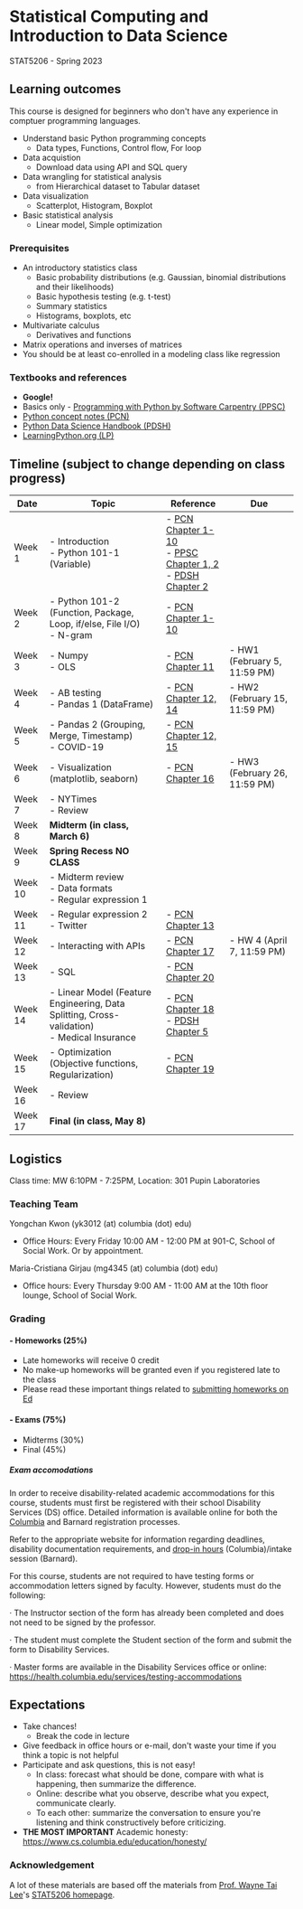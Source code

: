 # Statistical Computing and Introduction to Data Science 

STAT5206 - Spring 2023

## Learning outcomes
This course is designed for beginners who don't have any experience in comptuer programming languages.
- Understand basic Python programming concepts
  - Data types, Functions, Control flow, For loop
- Data acquistion
  - Download data using API and SQL query
- Data wrangling for statistical analysis
  - from Hierarchical dataset to Tabular dataset
- Data visualization
  - Scatterplot, Histogram, Boxplot 
- Basic statistical analysis
  - Linear model, Simple optimization

### Prerequisites
- An introductory statistics class
  - Basic probability distributions (e.g. Gaussian, binomial distributions and their likelihoods)
  - Basic hypothesis testing (e.g. t-test)
  - Summary statistics
  - Histograms, boxplots, etc
- Multivariate calculus
  - Derivatives and functions
- Matrix operations and inverses of matrices
- You should be at least co-enrolled in a modeling class like regression

### Textbooks and references
- **Google!**
- Basics only - [Programming with Python by Software Carpentry (PPSC)](https://swcarpentry.github.io/python-novice-inflammation/)
- [Python concept notes (PCN)](https://leewtai.github.io/courses/stat_computing/lectures/learning_python_intro.html)
- [Python Data Science Handbook (PDSH)](https://jakevdp.github.io/PythonDataScienceHandbook/)
- [LearningPython.org (LP)](https://www.learnpython.org/)

## Timeline (subject to change depending on class progress)

|Date|Topic|Reference|Due|
|---|---|---|---|
|Week 1|- Introduction <br>- Python 101-1 (Variable) |- [PCN Chapter 1-10](https://leewtai.github.io/courses/stat_computing/lectures/learning_python_intro.html) <br>- [PPSC Chapter 1, 2](https://swcarpentry.github.io/python-novice-inflammation/) <br>- [PDSH Chapter 2](https://jakevdp.github.io/PythonDataScienceHandbook/)||
|Week 2|- Python 101-2 (Function, Package, Loop, if/else, File I/O) <br>- N-gram|- [PCN Chapter 1-10](https://leewtai.github.io/courses/stat_computing/lectures/learning_python_intro.html) ||
|Week 3|- Numpy <br>- OLS  |- [PCN Chapter 11](https://leewtai.github.io/courses/stat_computing/lectures/learning_python_intro.html)|- HW1 (February 5, 11:59 PM) |
|Week 4|- AB testing <br>- Pandas 1 (DataFrame) |- [PCN Chapter 12, 14](https://leewtai.github.io/courses/stat_computing/lectures/learning_python_intro.html)|- HW2 (February 15, 11:59 PM)|
|Week 5|- Pandas 2 (Grouping, Merge, Timestamp) <br>- COVID-19 |- [PCN Chapter 12, 15](https://leewtai.github.io/courses/stat_computing/lectures/learning_python_intro.html) ||
|Week 6|- Visualization (matplotlib, seaborn) |- [PCN Chapter 16](https://leewtai.github.io/courses/stat_computing/lectures/learning_python_intro.html)|- HW3 (February 26, 11:59 PM)|
|Week 7|- NYTimes <br>- Review |||
|Week 8|**Midterm (in class, March 6)**|||
|Week 9|**Spring Recess NO CLASS**|||
|Week 10|- Midterm review <br>- Data formats <br>- Regular expression 1 |||
|Week 11|- Regular expression 2 <br>- Twitter |- [PCN Chapter 13](https://leewtai.github.io/courses/stat_computing/lectures/learning_python_intro.html)||
|Week 12|- Interacting with APIs |- [PCN Chapter 17](https://leewtai.github.io/courses/stat_computing/lectures/learning_python_intro.html)|- HW 4 (April 7, 11:59 PM)|
|Week 13|- SQL |- [PCN Chapter 20](https://leewtai.github.io/courses/stat_computing/lectures/learning_python_intro.html)||
|Week 14|- Linear Model (Feature Engineering, Data Splitting, Cross-validation) <br>- Medical Insurance|- [PCN Chapter 18](https://leewtai.github.io/courses/stat_computing/lectures/learning_python_intro.html) <br>- [PDSH Chapter 5](https://jakevdp.github.io/PythonDataScienceHandbook/)||
|Week 15|- Optimization (Objective functions, Regularization) |- [PCN Chapter 19](https://leewtai.github.io/courses/stat_computing/lectures/learning_python_intro.html)||
|Week 16|- Review|||
|Week 17|**Final (in class, May 8)**|||



## Logistics
Class time: MW 6:10PM - 7:25PM, Location: 301 Pupin Laboratories

### Teaching Team
Yongchan Kwon (yk3012 (at) columbia (dot) edu)
  - Office Hours: Every Friday 10:00 AM - 12:00 PM at 901-C, School of Social Work. Or by appointment. 

Maria-Cristiana Girjau (mg4345 (at) columbia (dot) edu)
  - Office hours: Every Thursday 9:00 AM - 11:00 AM at the 10th floor lounge, School of Social Work.

### Grading

#### - Homeworks (25%)
- Late homeworks will receive 0 credit
- No make-up homeworks will be granted even if you registered late to the class
- Please read these important things related to [submitting homeworks on Ed](https://leewtai.github.io/courses/stat_computing/ed_hw_faq.html)

#### - Exams (75%)
- Midterms (30%)
- Final (45%)

##### Exam accomodations
In order to receive disability-related academic accommodations for this course, students must first be registered with their school Disability Services (DS) office. Detailed information is available online for both the [Columbia](https://health.columbia.edu/content/disability-services) and Barnard registration processes.

Refer to the appropriate website for information regarding deadlines, disability documentation requirements, and [drop-in hours](https://health.columbia.edu/getting-care/drop-offices/disability-services-drop-hours) (Columbia)/intake session (Barnard).


For this course, students are not required to have testing forms or accommodation letters signed by faculty. However, students must do the following:

·         The Instructor section of the form has already been completed and does not need to be signed by the professor.

·         The student must complete the Student section of the form and submit the form to Disability Services.

·         Master forms are available in the Disability Services office or online: https://health.columbia.edu/services/testing-accommodations


## Expectations
- Take chances!
  - Break the code in lecture
- Give feedback in office hours or e-mail, don't waste your time if you think a topic is not helpful
- Participate and ask questions, this is not easy!
  - In class: forecast what should be done, compare with what is happening, then summarize the difference.
  - Online: describe what you observe, describe what you expect, communicate clearly.
  - To each other: summarize the conversation to ensure you're listening and think constructively before criticizing.
- **THE MOST IMPORTANT** Academic honesty: https://www.cs.columbia.edu/education/honesty/

### Acknowledgement
A lot of these materials are based off the materials from [Prof. Wayne Tai Lee](https://leewtai.github.io/)'s [STAT5206 homepage](https://leewtai.github.io/courses/stat_computing/syllabus_5206.html).




